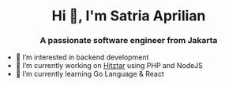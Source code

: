 <h1 align="center">Hi 👋, I'm Satria Aprilian</h1>
<h3 align="center">A passionate software engineer from Jakarta</h3>

- 👀 I’m interested in backend development
- 🔭 I’m currently working on [Hitztar](www.hitztar.com) using PHP and NodeJS
- 🌱 I’m currently learning Go Language & React
